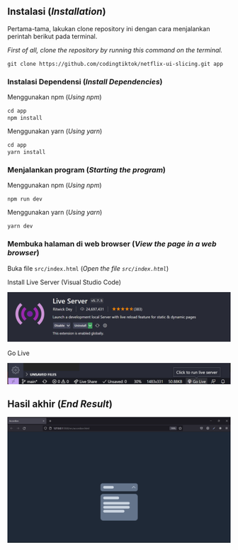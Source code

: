 ## Instalasi  (*Installation*)

Pertama-tama, lakukan clone repository ini dengan cara menjalankan perintah berikut pada terminal.

*First of all, clone the repository by running this command on the terminal.*

```
git clone https://github.com/codingtiktok/netflix-ui-slicing.git app
```

### Instalasi Dependensi (*Install Dependencies*)

Menggunakan npm (*Using npm*)

```
cd app
npm install
```

Menggunakan yarn (*Using yarn*)

```
cd app
yarn install
```

### Menjalankan program (*Starting the program*)

Menggunakan npm (*Using npm*)

```
npm run dev
```

Menggunakan yarn (*Using yarn*)

```
yarn dev
```

### Membuka halaman di web browser (*View the page in a web browser*)

Buka file `src/index.html` (*Open the file `src/index.html`*)

Install Live Server (Visual Studio Code)

![Install live server](https://github.com/codingtiktok/ayocoding/blob/main/src/img/live-server.png)

Go Live

![Go Live](https://github.com/codingtiktok/ayocoding/blob/main/src/img/run-live-server.png)

## Hasil akhir (*End Result*)

![Done](https://github.com/codingtiktok/ayocoding/blob/main/src/img/accordion.png)